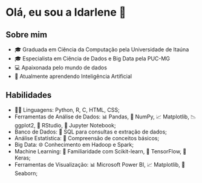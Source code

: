 # Olá, eu sou a Idarlene 👋

## Sobre mim
- 🎓 Graduada em Ciência da Computação pela Universidade de Itaúna
- 🎓 Especialista em Ciência de Dados e Big Data pela PUC-MG
- 💻 Apaixonada pelo mundo de dados
- 🌱 Atualmente aprendendo Inteligência Artificial

## Habilidades
- 👨‍💻 Linguagens: Python, R, C, HTML, CSS;
- Ferramentas de Análise de Dados: 📊 Pandas, 🔢 NumPy, 📈 Matplotlib, 📉 ggplot2, 🧪 RStudio, 📓 Jupyter Notebook;
- Banco de Dados: 💾 SQL para consultas e extração de dados;
- Análise Estatística: 📙 Compreensão de conceitos básicos;
- Big Data: 🌐 Conhecimento em Hadoop e Spark;
- Machine Learning: 🤖 Familiaridade com Scikit-learn, 🧠 TensorFlow, 🧬 Keras;
- Ferramentas de Visualização: 📊 Microsoft Power BI, 📈 Matplotlib, 🌟 Seaborn;

